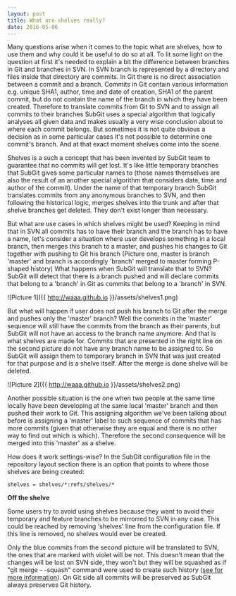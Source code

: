 ```yaml
---
layout: post
title: What are shelves really?
date: 2016-05-06
---
```

Many questions arise when it comes to the topic what are shelves, how to
use them and why could it be useful to do so at all. To lit some light on
the question at first it's needed to explain a bit the difference between
branches in Git and branches in SVN. In SVN branch is represented by a
directory and files inside that directory are commits. In Git there is no direct
association between a commit and a branch. Commits in Git contain various
information e.g. unique SHA1, author, time and date of creation, SHA1 of
the parent commit, but do not contain the name of the branch in which they
have been created. Therefore to translate commits from Git to SVN and to
assign all commits to their branches SubGit uses a special algorithm that
logically analyses all given data and makes usually a very wise conclusion
about to where each commit belongs.
But sometimes it is not quite obvious a decision as in some particular cases it's not possible to determine one commit's branch.
And at that exact moment shelves come into the scene.

Shelves is a such a concept that has been invented by SubGit team to
guarantee that no commits will get lost. It's like little temporary
branches that SubGit gives some particular names to (those names
themselves are also the result of an another special algorithm that
considers date, time and author of the commit). Under the name of that
temporary branch SubGit translates commits from any anonymous branches to
SVN, and then following the
historical logic, merges shelves into the trunk and after that shelve
branches get deleted. They don't exist longer than necessary.

But what are use cases in which shelves might be used?
Keeping in mind that in SVN all commits has to have their branch and the
branch has to have a name, let's consider a situation where user develops
something in a local branch, then merges this branch to a master, and
pushes his changes to Git together with pushing to Git his
branch (Picture one, master is branch 'master' and branch is accordingly 'branch' merged to master forming P-shaped history)
What happens when SubGit will translate that to SVN? SubGit will
detect that there is a branch pushed and will declare commits that belong to a 'branch' in Git as commits that belong to a 'branch' in SVN.

![Picture 1]({{ http://waaa.github.io }}/assets/shelves1.png)

But what will happen if user does not push his branch to Git after
the merge and pushes only the 'master' branch? Well the commits in the
'master' sequence will still have the commits from the branch as their
parents, but SubGit will not have an access to the branch name anymore.
And that is what shelves are made for.
Commits that are presented in the right line on the second picture do not have any branch name to be assigned to. So SubGit will assign them to temporary branch in SVN that was just created for that purpose and is a shelve itself. After the merge is done shelve will be deleted.

![Picture 2]({{ http://waaa.github.io }}/assets/shelves2.png)

Another possible situation is the one when two people at the
same time locally have been developing at the same local 'master' branch
and then pushed their work to Git.
This assigning algorithm we've been talking about before is assigning a 'master' label to such sequence
of commits that has more commits (given that otherwise they are equal and there is no other way to find out which is which).
Therefore the second consequence will be merged into
this 'master' as a shelve.

How does it work settings-wise? In the SubGit configuration file in the repository layout section there is
an option that points to where those shelves are being created:

    shelves = shelves/*:refs/shelves/*

**Off the shelve**

Some users try to avoid using shelves because they want to avoid their
temporary and feature branches to be mirrorred to SVN in any case. This could be reached by
removing 'shelves' line from the configuration file. If this line is
removed, no shelves would ever be created.

Only the blue commits from the second picture will be translated to SVN, the ones that are marked 
with violet will be not. This doesn't mean that the changes will be lost on SVN side, they won't but 
they will be squashed as if "git merge - -squash" command were used to create such history (<a href="http://365git.tumblr.com/post/4364212086/git-merge-squash">see for more information</a>). On 
Git side all commits will be preserved as SubGit always preserves Git history.







